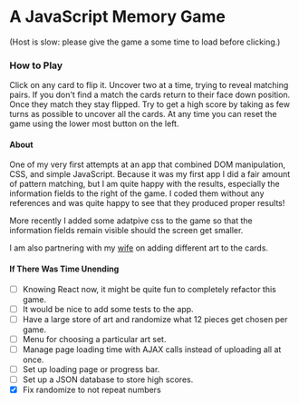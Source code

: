 # A JavaScript Memory Game
(Host is slow: please give the game a some time to load before clicking.)

### How to Play
Click on any card to flip it. Uncover two at a time, trying to reveal matching pairs. If you don't
find a match the cards return to their face down position. Once they match they stay flipped. Try
to get a high score by taking as few turns as possible to uncover all the cards. At any time you
can reset the game using the lower most button on the left.

#### About
One of my very first attempts at an app that combined DOM manipulation, CSS, and simple JavaScript.
Because it was my first app I did a fair amount of pattern matching, but I am quite happy with the results, especially the information fields to the right of the
game. I coded them without any references and was quite happy to see that they produced proper results!

More recently I added some adatpive css to the game so that the information fields remain visible should the screen get smaller.

I am also partnering with my [wife] on adding different art to the cards.

#### If There Was Time Unending
- [ ] Knowing React now, it might be quite fun to completely refactor this game.
- [ ] It would be nice to add some tests to the app.
- [ ] Have a large store of art and randomize what 12 pieces get chosen per game.
- [ ] Menu for choosing a particular art set.
- [ ] Manage page loading time with AJAX calls instead of uploading all at once.
- [ ] Set up loading page or progress bar.
- [ ] Set up a JSON database to store high scores.
- [X] Fix randomize to not repeat numbers

[wife]: https://www.jkungdreyfus.com/
